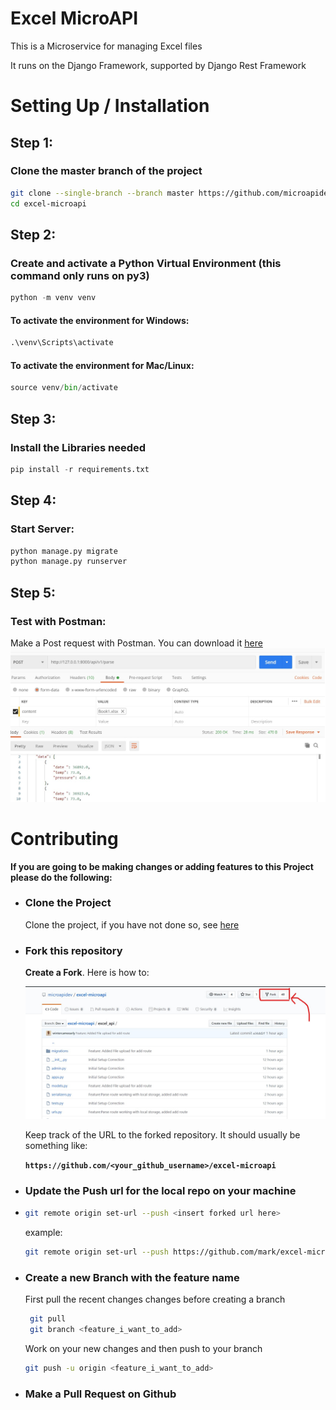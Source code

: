 # Excel MicroAPI

This is a Microservice for managing Excel files
<br/>

It runs on the Django Framework, supported by Django Rest Framework

# Setting Up / Installation


## Step 1:
### Clone the master branch of the project
```bash
git clone --single-branch --branch master https://github.com/microapidev/excel-microapi
cd excel-microapi
```

## Step 2:
### Create and activate a Python Virtual Environment (this command only runs on py3)

```python
python -m venv venv
```
#### To activate the environment for Windows:

```python
.\venv\Scripts\activate
```

#### To activate the environment for Mac/Linux:

```python
source venv/bin/activate
```

## Step 3:
### Install the Libraries needed

```python
pip install -r requirements.txt
```
## Step 4:
### Start Server:
```python
python manage.py migrate
python manage.py runserver
```

## Step 5:
### Test with Postman:
Make a Post request with Postman. You can download it [here](https://www.postman.com/downloads/)
    ![Making a Post Request](docs/images/posting_a_request_postman.jpg)


# Contributing
**If you are going to be making changes or adding features to this Project please do the following:**

 - ### Clone the Project
    Clone the project, if you have not done so, see [here](#step-1)

- ### Fork this repository
   **Create a Fork**. Here is how to:

    ![Create a Fork](docs/images/make_a_fork.jpg)

  Keep track of the URL to the forked repository.
  It should usually be something like:

   **`https://github.com/<your_github_username>/excel-microapi`**

- ### Update the Push url for the local repo on your machine
-
  ```bash
  git remote origin set-url --push <insert forked url here>
  ```

    example:
  ```bash
  git remote origin set-url --push https://github.com/mark/excel-microapi
  ```


 - ### Create a new Branch with the feature name
      First pull the recent changes changes before creating a branch

     ```bash
      git pull
      git branch <feature_i_want_to_add>
     ```

     Work on your new changes and then push to your branch
    ```bash
    git push -u origin <feature_i_want_to_add>
    ```
 - ### Make a Pull Request on Github
